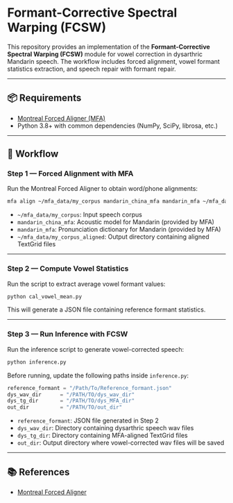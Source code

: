 # Formant-Corrective Spectral Warping (FCSW)

This repository provides an implementation of the **Formant-Corrective Spectral Warping (FCSW)** module for vowel correction in dysarthric Mandarin speech.
The workflow includes forced alignment, vowel formant statistics extraction, and speech repair with formant repair.

---

## 📦 Requirements

* [Montreal Forced Aligner (MFA)](https://montreal-forced-aligner.readthedocs.io/en/latest/getting_started.html)
* Python 3.8+ with common dependencies (NumPy, SciPy, librosa, etc.)

---

## 🚀 Workflow

### Step 1 — Forced Alignment with MFA

Run the Montreal Forced Aligner to obtain word/phone alignments:

```bash
mfa align ~/mfa_data/my_corpus mandarin_china_mfa mandarin_mfa ~/mfa_data/my_corpus_aligned
```

* `~/mfa_data/my_corpus`: Input speech corpus
* `mandarin_china_mfa`: Acoustic model for Mandarin (provided by MFA)
* `mandarin_mfa`: Pronunciation dictionary for Mandarin (provided by MFA)
* `~/mfa_data/my_corpus_aligned`: Output directory containing aligned TextGrid files

---

### Step 2 — Compute Vowel Statistics

Run the script to extract average vowel formant values:

```bash
python cal_vowel_mean.py
```

This will generate a JSON file containing reference formant statistics.

---

### Step 3 — Run Inference with FCSW

Run the inference script to generate vowel-corrected speech:

```bash
python inference.py
```

Before running, update the following paths inside `inference.py`:

```python
reference_formant = "/Path/To/Reference_formant.json"
dys_wav_dir      = "/PATH/TO/dys_wav_dir"
dys_tg_dir       = "/PATH/TO/dys_MFA_dir"
out_dir          = "/PATH/TO/out_dir"
```

* `reference_formant`: JSON file generated in Step 2
* `dys_wav_dir`: Directory containing dysarthric speech wav files
* `dys_tg_dir`: Directory containing MFA-aligned TextGrid files
* `out_dir`: Output directory where vowel-corrected wav files will be saved

---

## 📚 References

* [Montreal Forced Aligner](https://montreal-forced-aligner.readthedocs.io/en/latest/getting_started.html)
